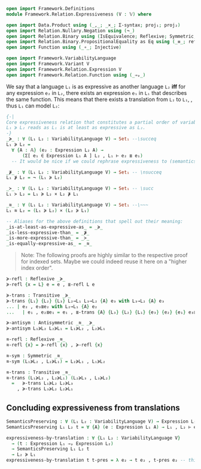 ```agda
open import Framework.Definitions
module Framework.Relation.Expressiveness (V : 𝕍) where

open import Data.Product using (_,_; _×_; Σ-syntax; proj₁; proj₂)
open import Relation.Nullary.Negation using (¬_)
open import Relation.Binary using (IsEquivalence; Reflexive; Symmetric; Transitive; Antisymmetric)
open import Relation.Binary.PropositionalEquality as Eq using (_≡_; refl; sym; trans)
open import Function using (_∘_; Injective)

open import Framework.VariabilityLanguage
open import Framework.Variant V
open import Framework.Relation.Expression V
open import Framework.Relation.Function using (_⇒ₚ_)
```

We say that a language `L₁` is as expressive as another language `L₂` **iff** for any expression `e₂` in `L₂`, there exists an expression `e₁` in `L₁` that describes the same function.
This means that there exists a translation from `L₂` to `L₁`, , thus `L₁` can model `L₂`:
```agda
{-|
Core expressiveness relation that constitutes a partial order of variability languages.
L₁ ≽ L₂ reads as L₁ is at least as expressive as L₂.
-}
_≽_ : ∀ (L₁ L₂ : VariabilityLanguage V) → Set₁ --\succeq
L₁ ≽ L₂ =
  ∀ {A : 𝔸} (e₂ : Expression L₂ A) →
      (Σ[ e₁ ∈ Expression L₁ A ] L₂ , L₁ ⊢ e₂ ≣ e₁)
  -- It would be nice if we could rephrase expressiveness to (semantics L₂) ⊆ (semantics L₁) but first we have to generalize our multisets somehow to allow keys in the source set.

_⋡_ : ∀ (L₁ L₂ : VariabilityLanguage V) → Set₁ -- \nsucceq
L₁ ⋡ L₂ = ¬ (L₁ ≽ L₂)

_≻_ : ∀ (L₁ L₂ : VariabilityLanguage V) → Set₁ -- \succ
L₁ ≻ L₂ = L₁ ≽ L₂ × L₂ ⋡ L₁

_≋_ : ∀ (L₁ L₂ : VariabilityLanguage V) → Set₁ --\~~~
L₁ ≋ L₂ = (L₁ ≽ L₂) × (L₂ ≽ L₁)

-- Aliases for the above definitions that spell out their meaning:
_is-at-least-as-expressive-as_ = _≽_
_is-less-expressive-than_ = _⋡_
_is-more-expressive-than_ = _≻_
_is-equally-expressive-as_ = _≋_
```

> Note: The following proofs are highly similar to the respective proof for indexed sets.
> Maybe we could indeed reuse it here on a "higher index order".

```agda
≽-refl : Reflexive _≽_
≽-refl {x = L} e = e , ≣-refl L e

≽-trans : Transitive _≽_
≽-trans {L₁} {L₂} {L₃} L₂→L₁ L₃→L₂ {A} e₃ with L₃→L₂ {A} e₃
... | e₂ , e₃≣e₂ with L₂→L₁ {A} e₂
...   | e₁ , e₂≣e₁ = e₁ , ≣-trans {A} {L₃} {L₂} {L₁} {e₃} {e₂} {e₁} e₃≣e₂ e₂≣e₁

≽-antisym : Antisymmetric _≋_ _≽_
≽-antisym L₁≽L₂ L₂≽L₁ = L₁≽L₂ , L₂≽L₁

≋-refl : Reflexive _≋_
≋-refl {x} = ≽-refl {x} , ≽-refl {x}

≋-sym : Symmetric _≋_
≋-sym (L₁≽L₂ , L₂≽L₁) = L₂≽L₁ , L₁≽L₂

≋-trans : Transitive _≋_
≋-trans (L₁≽L₂ , L₂≽L₁) (L₂≽L₃ , L₃≽L₂)
  =   ≽-trans L₁≽L₂ L₂≽L₃
    , ≽-trans L₃≽L₂ L₂≽L₁
```

## Concluding expressiveness from translations

```agda
SemanticsPreserving : ∀ (L₁ L₂ : VariabilityLanguage V) → Expression L₁ ⇒ₚ Expression L₂ → Set₁
SemanticsPreserving L₁ L₂ t = ∀ {A} (e : Expression L₁ A) → L₁ , L₂ ⊢ e ≣ t e

expressiveness-by-translation : ∀ {L₁ L₂ : VariabilityLanguage V}
  → (t : Expression L₁ ⇒ₚ Expression L₂)
  → SemanticsPreserving L₁ L₂ t
  → L₂ ≽ L₁
expressiveness-by-translation t t-pres = λ e₂ → t e₂ , t-pres e₂ -- this implementation is very similar to ⊆[]→⊆
```
